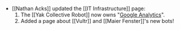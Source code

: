 - [[Nathan Acks]] updated the [[IT Infrastructure]] page:
    1. The [[Yak Collective Robot]] now owns "[Google Analytics](https://analytics.google.com/analytics/web/#/report-home/a164565897w230197394p216651325)".
    2. Added a page about [[Vultr]] and [[Maier Fenster]]'s new bots!
